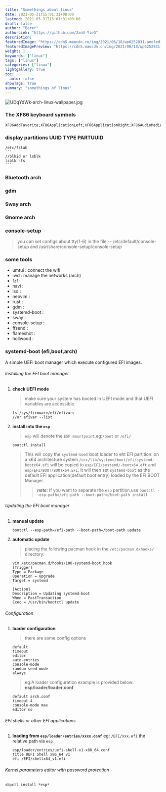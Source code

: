 ```yaml
---
title: "Somethings about linux"
date: 2021-05-31T15:01:31+08:00
lastmod: 2021-05-31T15:01:31+08:00
draft: false
author: "Borer"
authorLink: "https://github.com/JanU-YieG"
description:
featuredImage: "https://cdn5.maocdn.cn/img/2021/06/18/wp6252831-amoled-linux-wallpapers.png"
featuredImagePreview: "https://cdn5.maocdn.cn/img/2021/06/18/wp6252831-amoled-linux-wallpapers.png"
weight: 1
keywords: ["linux"]
tags: ["linux"]
categories: ["linux"]
lightgallery: true
toc:
  auto: false
showTags: true
summary: "somethings of linux"
---
```

![UDqYdWk-arch-linux-wallpaper.jpg](https://img.maocdn.cn/img/2021/06/07/UDqYdWk-arch-linux-wallpaper.jpg)
### The XF86 keyboard symbols
```
XF86AddFavorite;XF86ApplicationLeft;XF86ApplicationRight;XF86AudioMedia;XF86AudioMute;XF86AudioNext;XF86AudioPause;XF86AudioPlay;XF86AudioPrev;XF86AudioLowerVolume;XF86AudioRaiseVolume;XF86AudioRecord;XF86AudioRewind;XF86AudioStop;XF86Away;XF86Back;XF86Book;XF86BrightnessAdjust;XF86CD;XF86Calculator;XF86Calendar;XF86Clear;XF86ClearGrab;XF86Close;XF86Community;XF86ContrastAdjust;XF86Copy;XF86Cut;XF86DOS;XF86Display;XF86Documents;XF86Eject;XF86Excel;XF86Explorer;XF86Favorites;XF86Finance;XF86Forward;XF86Game;XF86Go;XF86History;XF86HomePage;XF86HotLinks;XF86Launch0;XF86Launch1;XF86Launch2;XF86Launch3;XF86Launch4;XF86Launch5;XF86Launch6;XF86Launch7;XF86Launch8;XF86Launch9;XF86LaunchA;XF86LaunchB;XF86LaunchC;XF86LaunchD;XF86LaunchE;XF86LaunchF;XF86LightBulb;XF86LogOff;XF86Mail;XF86MailForward;XF86Market;XF86Meeting;XF86Memo;XF86MenuKB;XF86MenuPB;XF86Messenger;XF86MonBrightnessUp;XF86MonBrightnessDown;XF86Music;XF86MyComputer;XF86MySites;XF86New;XF86News;XF86Next_VMode;XF86Prev_VMode;XF86OfficeHome;XF86Open;XF86OpenURL;XF86Option;XF86Paste;XF86Phone;XF86Pictures;XF86PowerDown;XF86PowerOff;XF86Next_VMode;XF86Prev_VMode;XF86Q;XF86Refresh;XF86Reload;XF86Reply;XF86RockerDown;XF86RockerEnter;XF86RockerUp;XF86RotateWindows;XF86RotationKB;XF86RotationPB;XF86Save;XF86ScreenSaver;XF86ScrollClick;XF86ScrollDown;XF86ScrollUp;XF86Search;XF86Send;XF86Shop;XF86Sleep;XF86Spell;XF86SplitScreen;XF86Standby;XF86Start;XF86Stop;XF86Support;XF86Switch_VT_1;XF86Switch_VT_10;XF86Switch_VT_11;XF86Switch_VT_12;XF86Switch_VT_2;XF86Switch_VT_3;XF86Switch_VT_4;XF86Switch_VT_5;XF86Switch_VT_6;XF86Switch_VT_7;XF86Switch_VT_8;XF86Switch_VT_9;XF86TaskPane;XF86Terminal;XF86ToDoList;XF86Tools;XF86Travel;XF86Ungrab;XF86User1KB;XF86User2KB;XF86UserPB;XF86VendorHome;XF86Video;XF86WWW;XF86WakeUp;XF86WebCam;XF86WheelButton;XF86Word;XF86XF86BackForward;XF86Xfer;XF86ZoomIn;XF86ZoomOut;XF86iTouch 
```

### display partitions UUID TYPE PARTUUID

    /etc/fstab
    ```
    //blkid or lsblk
    lsblk -fs
    ```

### Bluetooth arch

### gdm

### Sway arch


### Gnome arch

### console-setup
> you can set configs about tty(1-6) in the file -- /etc/default/console-setup and /usr/share/console-setup/console-setup

### some tools
- umtui : connect the wifi
- iwd : manage the networks (arch)
- fzf : 
- navi : 
- lsd : 
- neovim : 
- rust : 
- gdm : 
- systemd-boot : 
- sway : 
- console-setup : 
- ffsend : 
- flameshot : 
- hollwood : 

### systemd-boot (efi,boot,arch)
A simple UEFI boot manager which execute configured EFI images.

###### Installing the EFI boot manager
1. **check UEFI mode**
   > make sure your system has booted in UEFI mode and that UEFI variables are accessible.
   ```
   ls /sys/firmware/efi/efivars
   //or efivar --list
   ```
2. **install into the `esp`**
   > `esp` will denote the `ESP mountpoint`,eg:`/boot` or `/efi/`
   ```
   bootctl install
   ```
   > This will copy the `systemd-boot` boot loader to eht EFI partition: on a x64
   > architecture system `/usr/lib/systemd/boot/efi/systemd-bootx64.efi` will be copied
   > to `esp/EFI/systemd/-bootx64.eft` and `esp/EFI/BOOT/BOOTx64.EFI`. It will then set
   > `systemd-boot` as the default EFI application(default boot entry) loaded by the
   > EFI BOOT Manager.
   >> ***note:*** If you want to separate the `esp` partition,use `bootctl
   >> --esp-path=/efi-path --boot-path=/boot-path install`

###### Updating the EFI boot manager
1. **manual update**
    ```
    bootctl --esp-path=/efi-path --boot-path=/boot-path update
    ```
2. **automatic update**
    > placing the following pacman hook in the `/etc/pacman.d/hooks/` directory:
    ```
    vim /etc/pacman.d/hooks/100-systemd-boot.hook
    [Trigger]
    Type = Package
    Operation = Upgrade
    Target = systemd

    [Action]
    Description = Updating systemd-boot
    When = PostTransaction
    Exec = /usr/bin/bootctl update
    ```

###### Configuration
1. **loader configuration**
    > there are some config options
    ```
    default
    timeout
    editor
    auto-entries
    console-mode
    random-seed-mode
    always
    ```
    > eg:A loader configuration example is provided below:
    **esp/loader/loader.conf**
    ```
    default arch.conf
    timeout 4
    console-mode max
    editor no
    ```
###### EFI shells or other EFI applications
1. **loading from `esp/loader/entries/xxxx.conf`**
    eg: `/EFI/xxx.efi` the relative path via `esp`
    ```
    esp/loader/entries/uefi-shell-v1-x86_64.conf
    title UEFI Shell x86_64 v1
    efi /EFI/shellx64_v1.efi
    ```

###### Kernel parameters editor with password protection
```
sbpctl install *esp*
```

